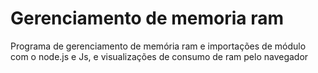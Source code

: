 # Gerenciamento de memoria ram 
 Programa de gerenciamento de memória ram e importações de módulo com o node.js e Js, e  visualizações de consumo de ram pelo navegador  
